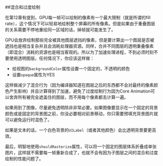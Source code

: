 ##混合和过度绘制

在第12章有提到，GPU每一帧可以绘制的像素有一个最大限制（就是所谓的fill rate），这个情况下可以轻易地绘制整个屏幕的所有像素。但是如果由于重叠图层的关系需要不停地重绘同一区域的话，掉帧就可能发生了。

GPU会放弃绘制那些完全被其他图层遮挡的像素，但是要计算出一个图层是否被遮挡也是相当复杂并且会消耗处理器资源。同样，合并不同图层的透明重叠像素（即混合）消耗的资源也是相当客观的。所以为了加速处理进程，不到必须时刻不要使用透明图层。任何情况下，你应该这样做：

* 给视图的`backgroundColor`属性设置一个固定的，不透明的颜色
* 设置`opaque`属性为YES

这样做减少了混合行为（因为编译器知道在图层之后的东西都不会对最终的像素颜色产生影响）并且计算得到了加速，避免了过度绘制行为因为Core Animation可以舍弃所有被完全遮盖住的图层，而不用每个像素都去计算一遍。

如果用到了图像，尽量避免透明除非非常必要。如果图像要显示在一个固定的背景颜色或是固定的背景图之前，你没必要相对前景移动，你只需要预填充背景图片就可以避免运行时混色了。

如果是文本的话，一个白色背景的`UILabel`（或者其他颜色）会比透明背景要更高效。

最后，明智地使用`shouldRasterize`属性，可以将一个固定的图层体系折叠成单张图片，这样就不需要每一帧重新合成了，也就不会有因为子图层之间的混合和过度绘制的性能问题了。
